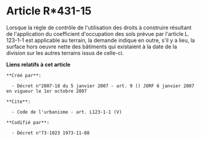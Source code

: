 # Article R*431-15

Lorsque la règle de contrôle de l'utilisation des droits à construire résultant de l'application du coefficient d'occupation
des sols prévue par l'article L. 123-1-1 est applicable au terrain, la demande indique en outre, s'il y a lieu, la surface
hors oeuvre nette des bâtiments qui existaient à la date de la division sur les autres terrains issus de celle-ci.

**Liens relatifs à cet article**

	**Créé par**:

	  - Décret n°2007-18 du 5 janvier 2007 - art. 9 () JORF 6 janvier 2007 en vigueur le 1er octobre 2007

	**Cite**:

	  - Code de l'urbanisme - art. L123-1-1 (V)

	**Codifié par**:

	  - Décret n°73-1023 1973-11-08
